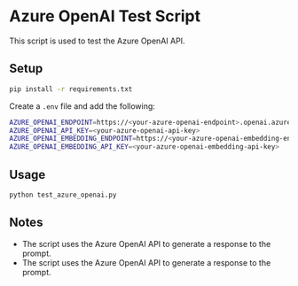 # Azure OpenAI Test Script

This script is used to test the Azure OpenAI API.

## Setup

```bash
pip install -r requirements.txt
```

Create a `.env` file and add the following:

```bash
AZURE_OPENAI_ENDPOINT=https://<your-azure-openai-endpoint>.openai.azure.com
AZURE_OPENAI_API_KEY=<your-azure-openai-api-key>
AZURE_OPENAI_EMBEDDING_ENDPOINT=https://<your-azure-openai-embedding-endpoint>.openai.azure.com
AZURE_OPENAI_EMBEDDING_API_KEY=<your-azure-openai-embedding-api-key>
```

## Usage

```bash
python test_azure_openai.py
```

## Notes

- The script uses the Azure OpenAI API to generate a response to the prompt.
- The script uses the Azure OpenAI API to generate a response to the prompt.
